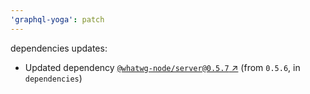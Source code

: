 ```yaml
---
'graphql-yoga': patch
---
```

dependencies updates:
  - Updated dependency [`@whatwg-node/server@0.5.7` ↗︎](https://www.npmjs.com/package/@whatwg-node/server/v/0.5.7) (from `0.5.6`, in `dependencies`)
